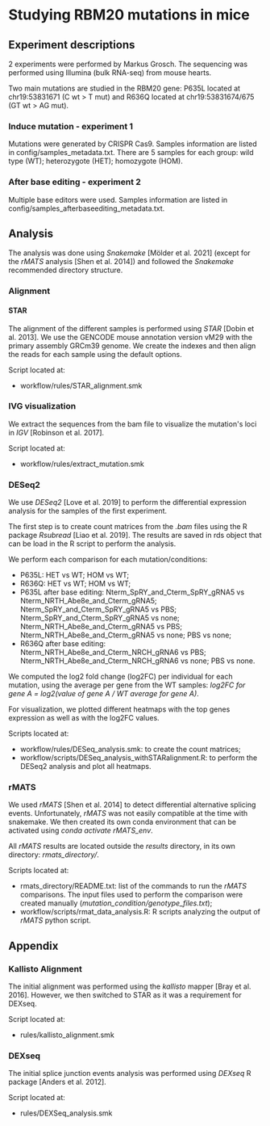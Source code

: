 # Studying RBM20 mutations in mice

## Experiment descriptions

2 experiments were performed by Markus Grosch. The sequencing was performed using 
Illumina (bulk RNA-seq) from mouse hearts.

Two main mutations are studied in the RBM20 gene: P635L located at chr19:53831671 
(C wt \> T mut) and R636Q located at chr19:53831674/675 (GT wt \> AG mut).

### Induce mutation - experiment 1

Mutations were generated by CRISPR Cas9. Samples information are listed in 
config/samples_metadata.txt. There are 5 samples for each group: 
wild type (WT); heterozygote (HET); homozygote (HOM).

### After base editing - experiment 2

Multiple base editors were used. Samples information are listed in 
config/samples_afterbaseediting_metadata.txt.

## Analysis

The analysis was done using *Snakemake* [Mölder et al. 2021] 
(except for the *rMATS* analysis [Shen et al. 2014]) and followed the *Snakemake* 
recommended directory structure.

### Alignment

#### STAR

The alignment of the different samples is performed using *STAR* [Dobin et al. 2013]. 
We use the GENCODE mouse annotation version vM29 with the primary assembly GRCm39 genome. 
We create the indexes and then align the reads for each sample using the default options.

Script located at:

- workflow/rules/STAR_alignment.smk

### IVG visualization

We extract the sequences from the bam file to visualize the mutation's loci in 
*IGV* [Robinson et al. 2017].

Script located at:

- workflow/rules/extract_mutation.smk

### DESeq2

We use *DESeq2* [Love et al. 2019] to perform the differential expression analysis 
for the samples of the first experiment.

The first step is to create count matrices from the *.bam* files using the R 
package *Rsubread* [Liao et al. 2019]. The results are saved in rds object that 
can be load in the R script to perform the analysis.

We perform each comparison for each mutation/conditions:

- P635L: HET vs WT; HOM vs WT;
- R636Q: HET vs WT; HOM vs WT;
- P635L after base editing: Nterm_SpRY_and_Cterm_SpRY_gRNA5 vs Nterm_NRTH_Abe8e_and_Cterm_gRNA5;
Nterm_SpRY_and_Cterm_SpRY_gRNA5 vs PBS; Nterm_SpRY_and_Cterm_SpRY_gRNA5 vs none; 
Nterm_NRTH_Abe8e_and_Cterm_gRNA5 vs PBS; Nterm_NRTH_Abe8e_and_Cterm_gRNA5 vs none; 
PBS vs none;
- R636Q after base editing: Nterm_NRTH_Abe8e_and_Cterm_NRCH_gRNA6 vs PBS; 
Nterm_NRTH_Abe8e_and_Cterm_NRCH_gRNA6 vs none; PBS vs none.

We computed the log2 fold change (log2FC) per individual for each mutation, 
using the average per gene from the WT samples: *log2FC for gene A = log2(value of gene A / WT average for gene A)*.

For visualization, we plotted different heatmaps with the top genes expression 
as well as with the log2FC values.

Scripts located at:

- workflow/rules/DESeq_analysis.smk: to create the count matrices;
- workflow/scripts/DESeq_analysis_withSTARalignment.R: to perform the DESeq2 
analysis and plot all heatmaps.

### rMATS

We used *rMATS* [Shen et al. 2014] to detect differential alternative splicing events. 
Unfortunately, *rMATS* was not easily compatible at the time with snakemake. We then 
created its own conda environment that can be activated using *conda activate rMATS_env*.

All *rMATS* results are located outside the *results* directory, in its own directory:
*rmats_directory/*.

Scripts located at:

- rmats_directory/README.txt: list of the commands to run the *rMATS* comparisons. The input files used to perform the comparison were created manually (*mutation_condition/genotype_files.txt*);
- workflow/scripts/rmat_data_analysis.R: R scripts analyzing the output of *rMATS* python script.

## Appendix

### Kallisto Alignment

The initial alignment was performed using the *kallisto* mapper [Bray et al. 2016]. 
However, we then switched to STAR as it was a requirement for DEXseq.

Script located at:

- rules/kallisto_alignment.smk

### DEXseq

The initial splice junction events analysis was performed using *DEXseq* R package 
[Anders et al. 2012].

Script located at:

- rules/DEXSeq_analysis.smk

